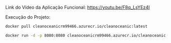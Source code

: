 Link do Vídeo da Aplicação Funcional: https://youtu.be/F8q_LsYEz4I

Execução do Projeto:

```bash
docker pull cleanoceanicrm99466.azurecr.io/cleanoceanic:latest

docker run -d -p 8080:8080 cleanoceanicrm99466.azurecr.io/cleanoceanic:latest
```